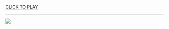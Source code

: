 
<a href="https://premium76.site?title=hypackel_unblocked_games&ref=13M">CLICK TO PLAY</a></h3>
<hr>

<a href="https://premium76.site?title=hypackel_unblocked_games&ref=13M"><img src="https://clearcache.store/games.png"></a>


